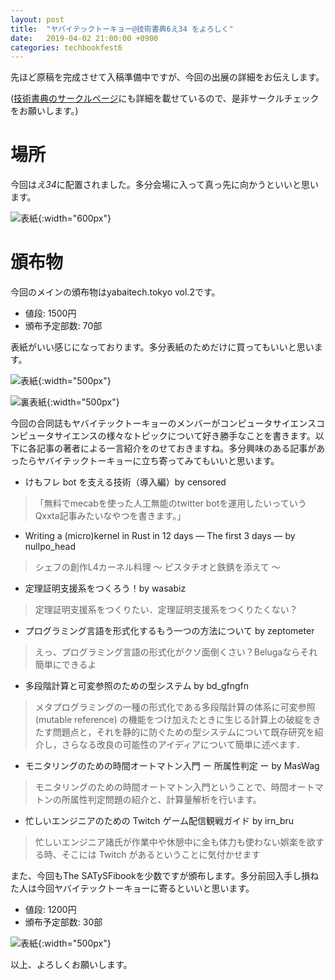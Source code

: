 ```yaml
---
layout: post
title:  "ヤバイテックトーキョー@技術書典6え34 をよろしく"
date:   2019-04-02 21:00:00 +0900
categories: techbookfest6
---
```


先ほど原稿を完成させて入稿準備中ですが、今回の出展の詳細をお伝えします。

([技術書典のサークルページ](https://techbookfest.org/event/tbf06/circle/63840002)にも詳細を載せているので、是非サークルチェックをお願いします。)

# 場所
今回は*え34*に配置されました。多分会場に入って真っ先に向かうといいと思います。

![表紙]({{site.baseurl}}/images/circle-layout.png){:width="600px"}

# 頒布物
今回のメインの頒布物はyabaitech.tokyo vol.2です。

* 値段: 1500円
* 頒布予定部数: 70部

表紙がいい感じになっております。多分表紙のためだけに買ってもいいと思います。

![表紙]({{site.baseurl}}/images/yabaitechvol2_front_final.jpg){:width="500px"}

![裏表紙]({{site.baseurl}}/images/yabaitechvol2_back_final.jpg){:width="500px"}

今回の合同誌もヤバイテックトーキョーのメンバーがコンピュータサイエンスコンピュータサイエンスの様々なトピックについて好き勝手なことを書きます。以下に各記事の著者による一言紹介をのせておきますね。多分興味のある記事があったらヤバイテックトーキョーに立ち寄ってみてもいいと思います。

* けもフレ bot を支える技術（導入編）by censored
>「無料でmecabを使った人工無能のtwitter botを運用したいっていうQxxta記事みたいなやつを書きます。」
* Writing a (micro)kernel in Rust in 12 days ― The first 3 days ― by nullpo_head
> シェフの創作L4カーネル料理 〜 ピスタチオと鉄錆を添えて 〜
* 定理証明支援系をつくろう！by wasabiz
> 定理証明支援系をつくりたい．定理証明支援系をつくりたくない？
* プログラミング言語を形式化するもう一つの方法について by zeptometer
> えっ、プログラミング言語の形式化がクソ面倒くさい？Belugaならそれ簡単にできるよ
* 多段階計算と可変参照のための型システム by bd_gfngfn
> メタプログラミングの一種の形式化である多段階計算の体系に可変参照 (mutable reference) の機能をつけ加えたときに生じる計算上の破綻をきたす問題点と，それを静的に防ぐための型システムについて既存研究を紹介し，さらなる改良の可能性のアイディアについて簡単に述べます．
* モニタリングのための時間オートマトン入門 ー 所属性判定 ー by MasWag
> モニタリングのための時間オートマトン入門ということで、時間オートマトンの所属性判定問題の紹介と、計算量解析を行います。
* 忙しいエンジニアのための Twitch ゲーム配信観戦ガイド by irn_bru
> 忙しいエンジニア諸氏が作業中や休憩中に金も体力も使わない娯楽を欲する時、そこには Twitch があるということに気付かせます

また、今回もThe SATySFibookを少数ですが頒布します。多分前回入手し損ねた人は今回ヤバイテックトーキョーに寄るといいと思います。
* 値段: 1200円
* 頒布予定部数: 30部

![表紙]({{site.baseurl}}/images/thesatysfibook.png){:width="500px"}

以上、よろしくお願いします。